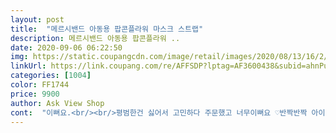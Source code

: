 ```yaml
---
layout: post 
title:  "메르시밴드 아동용 팝콘플라워 마스크 스트랩" 
description: 메르시밴드 아동용 팝콘플라워 ..
date: 2020-09-06 06:22:50 
img: https://static.coupangcdn.com/image/retail/images/2020/08/13/16/2/264afa81-3c5f-4499-a053-3484dc5371b3.jpg 
linkUrl: https://link.coupang.com/re/AFFSDP?lptag=AF3600438&subid=ahnPublicAsk&pageKey=1959173402&itemId=3329755598&vendorItemId=71316598520&traceid=V0-113-8f5fdf5aa71fef24 
categories: [1004] 
color: FF1744 
price: 9900 
author: Ask View Shop 
cont:  "이뻐요.<br/><br/>평범한건 싫어서 고민하다 주문했고 너무이뻐요 ♡반짝반짝 아이가 좋아해요^^ 이제 써보고 튼튼하기만 하다면 최고겠어요!!<br/>" 
---
```

